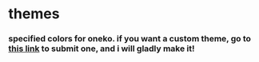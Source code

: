 # themes

### specified colors for oneko. if you want a custom theme, go to [this link](https://github.com/renzz00/oneko-modded/blob/main/misc/custom-oneko.md) to submit one, and i will gladly make it!
